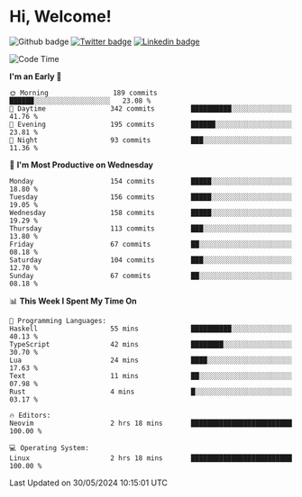   # Hi, Welcome!
  ![Github badge](https://img.shields.io/github/followers/kraken-afk.svg?style=social&label=Follow&maxAge=2592000)
  [![Twitter badge](https://img.shields.io/badge/-Twitter-00acee?style=flat-square&logo=Twitter&logoColor=white)](https://twitter.com/trshppl)
  [![Linkedin badge](https://img.shields.io/badge/LinkedIn-0077B5?style=flat-square&logo=linkedin&logoColor=white)](https://www.linkedin.com/in/noveanrer)
<!--START_SECTION:waka-->
![Code Time](http://img.shields.io/badge/Code%20Time-225%20hrs%2058%20mins-blue)

**I'm an Early 🐤** 

```text
🌞 Morning                189 commits         ██████░░░░░░░░░░░░░░░░░░░   23.08 % 
🌆 Daytime                342 commits         ██████████░░░░░░░░░░░░░░░   41.76 % 
🌃 Evening                195 commits         ██████░░░░░░░░░░░░░░░░░░░   23.81 % 
🌙 Night                  93 commits          ███░░░░░░░░░░░░░░░░░░░░░░   11.36 % 
```
📅 **I'm Most Productive on Wednesday** 

```text
Monday                   154 commits         █████░░░░░░░░░░░░░░░░░░░░   18.80 % 
Tuesday                  156 commits         █████░░░░░░░░░░░░░░░░░░░░   19.05 % 
Wednesday                158 commits         █████░░░░░░░░░░░░░░░░░░░░   19.29 % 
Thursday                 113 commits         ███░░░░░░░░░░░░░░░░░░░░░░   13.80 % 
Friday                   67 commits          ██░░░░░░░░░░░░░░░░░░░░░░░   08.18 % 
Saturday                 104 commits         ███░░░░░░░░░░░░░░░░░░░░░░   12.70 % 
Sunday                   67 commits          ██░░░░░░░░░░░░░░░░░░░░░░░   08.18 % 
```


📊 **This Week I Spent My Time On** 

```text
💬 Programming Languages: 
Haskell                  55 mins             ██████████░░░░░░░░░░░░░░░   40.13 % 
TypeScript               42 mins             ████████░░░░░░░░░░░░░░░░░   30.70 % 
Lua                      24 mins             ████░░░░░░░░░░░░░░░░░░░░░   17.63 % 
Text                     11 mins             ██░░░░░░░░░░░░░░░░░░░░░░░   07.98 % 
Rust                     4 mins              █░░░░░░░░░░░░░░░░░░░░░░░░   03.17 % 

🔥 Editors: 
Neovim                   2 hrs 18 mins       █████████████████████████   100.00 % 

💻 Operating System: 
Linux                    2 hrs 18 mins       █████████████████████████   100.00 % 
```


 Last Updated on 30/05/2024 10:15:01 UTC
<!--END_SECTION:waka-->